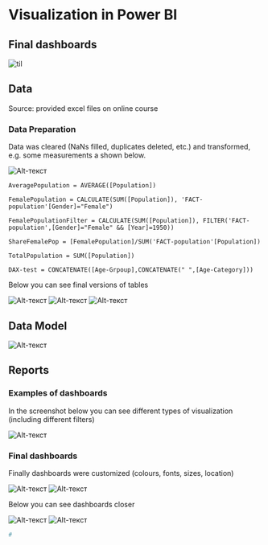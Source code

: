 # Visualization in Power BI


## Final dashboards
![til](https://github.com/anastasiia-belova/population-power-bi/blob/main/pictures_population/population_visualization.gif)

## Data

Source: provided excel files on online course

### Data Preparation

Data was cleared (NaNs filled, duplicates deleted, etc.) and transformed, e.g. some measurements a shown below.


![Alt-текст](https://github.com/anastasiia-belova/population-power-bi/blob/main/pictures_population/pic_tables.PNG)

```
AveragePopulation = AVERAGE([Population])
```

```
FemalePopulation = CALCULATE(SUM([Population]), 'FACT-population'[Gender]="Female") 
```

```
FemalePopulationFilter = CALCULATE(SUM([Population]), FILTER('FACT-population',[Gender]="Female" && [Year]=1950)) 
```

```
ShareFemalePop = [FemalePopulation]/SUM('FACT-population'[Population])
```

```
TotalPopulation = SUM([Population])
```

```
DAX-test = CONCATENATE([Age-Grpoup],CONCATENATE(" ",[Age-Category]))
```

Below you can see final versions of tables

![Alt-текст](https://github.com/anastasiia-belova/population-power-bi/blob/main/pictures_population/pic_table_age.PNG)
![Alt-текст](https://github.com/anastasiia-belova/population-power-bi/blob/main/pictures_population/pic_table_region.PNG)
![Alt-текст](https://github.com/anastasiia-belova/population-power-bi/blob/main/pictures_population/pic_table_population.PNG)

## Data Model

![Alt-текст](https://github.com/anastasiia-belova/population-power-bi/blob/main/pictures_population/pic_data_model.PNG)

## Reports

### Examples of dashboards

In the screenshot below you can see different types of visualization (including different filters)

![Alt-текст](https://github.com/anastasiia-belova/population-power-bi/blob/main/pictures_population/pic_dashboard_examples.png)

### Final dashboards

Finally dashboards were customized (colours, fonts, sizes, location)

![Alt-текст](https://github.com/anastasiia-belova/population-power-bi/blob/main/pictures_population/pic_dashboards_in_process.PNG)
![Alt-текст](https://github.com/anastasiia-belova/population-power-bi/blob/main/pictures_population/pic_final.PNG)

Below you can see dashboards closer

![Alt-текст](https://github.com/anastasiia-belova/population-power-bi/blob/main/pictures_population/pic_dashboard_cards.PNG)
![Alt-текст](https://github.com/anastasiia-belova/population-power-bi/blob/main/pictures_population/pic_dashboard_map.PNG)

```python
# 

```

